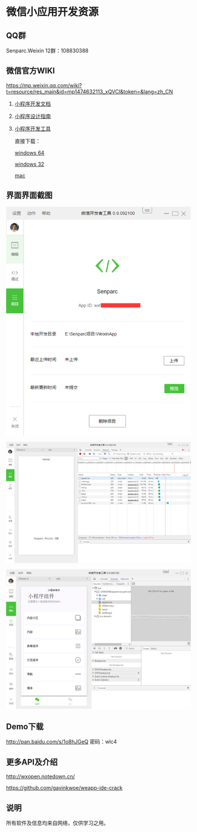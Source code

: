 微信小应用开发资源
=================


QQ群
--------
Senparc.Weixin 12群：108830388

微信官方WIKI
--------
https://mp.weixin.qq.com/wiki?t=resource/res_main&id=mp1474632113_xQVCl&token=&lang=zh_CN

1. [小程序开发文档](https://mp.weixin.qq.com/debug/wxadoc/dev/index.html)
2. [小程序设计指南](https://mp.weixin.qq.com/debug/wxadoc/design/index.html)
3. [小程序开发工具](https://mp.weixin.qq.com/debug/wxadoc/dev/devtools/download.html)

    直接下载：
    
    [windows 64](https://servicewechat.com/wxa-dev-logic/download_redirect?type=x64&from=mpwiki&t=1474644089434)

    [windows 32](https://servicewechat.com/wxa-dev-logic/download_redirect?type=ia32&from=mpwiki&t=1474644089434)

    [mac](https://servicewechat.com/wxa-dev-logic/download_redirect?type=darwin&from=mpwiki&t=1474644089434)

    
界面界面截图
-----------
![界面1](files/snapshot1.png)



![界面2](files/snapshot2.png)



![界面3](files/snapshot3.png)


Demo下载
---------
http://pan.baidu.com/s/1o8hJGeQ 密码：wlc4

更多API及介绍
----------
http://wxopen.notedown.cn/

https://github.com/gavinkwoe/weapp-ide-crack

说明
----------
所有软件及信息均来自网络，仅供学习之用。
